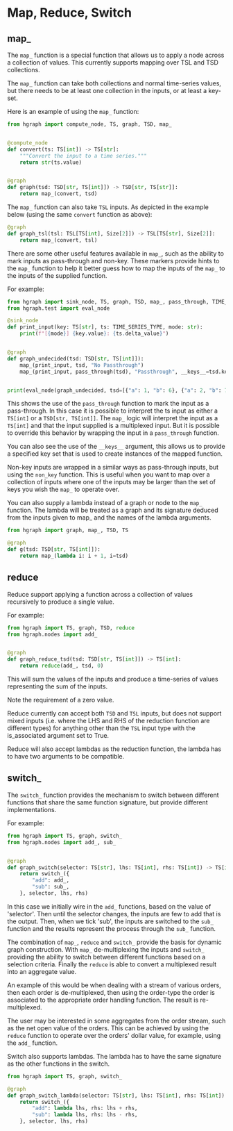 Map, Reduce, Switch
===================

map_
----

The ``map_`` function is a special function that allows us to apply a node across a collection
of values. This currently supports mapping over TSL and TSD collections.

The ``map_`` function can take both collections and normal time-series values, but
there needs to be at least one collection in the inputs, or at least a key-set.

Here is an example of using the ``map_`` function:

```python
from hgraph import compute_node, TS, graph, TSD, map_


@compute_node
def convert(ts: TS[int]) -> TS[str]:
    """Convert the input to a time series."""
    return str(ts.value)


@graph
def graph(tsd: TSD[str, TS[int]]) -> TSD[str, TS[str]]:
    return map_(convert, tsd)
```

The ``map_`` function can also take ``TSL`` inputs. As depicted in the example below
(using the same ``convert`` function as above):

```python
@graph
def graph_tsl(tsl: TSL[TS[int], Size[2]]) -> TSL[TS[str], Size[2]]:
    return map_(convert, tsl)
```

There are some other useful features available in ``map_``, such as the ability to
mark inputs as pass-through and non-key. These markers provide hints to the 
``map_`` function to help it better guess how to map the inputs of the ``map_`` to 
the inputs of the supplied function.

For example:

```python
from hgraph import sink_node, TS, graph, TSD, map_, pass_through, TIME_SERIES_TYPE
from hgraph.test import eval_node

@sink_node
def print_input(key: TS[str], ts: TIME_SERIES_TYPE, mode: str):
    print(f"[{mode}] {key.value}: {ts.delta_value}")


@graph
def graph_undecided(tsd: TSD[str, TS[int]]):
    map_(print_input, tsd, "No Passthrough")
    map_(print_input, pass_through(tsd), "Passthrough", __keys__=tsd.key_set)


print(eval_node(graph_undecided, tsd=[{"a": 1, "b": 6}, {"a": 2, "b": 7}]))
```

This shows the use of the ``pass_through`` function to mark the input as a pass-through.
In this case it is possible to interpret the ts input as either a ``TS[int]`` or a ``TSD[str, TS[int]]``.
The ``map_`` logic will interpret the input as a ``TS[int]`` and that the input supplied is a multiplexed
input. But it is possible to override this behavior by wrapping the input in a ``pass_through`` function.

You can also see the use of the ``__keys__`` argument, this allows us to provide a 
specified key set that is used to create instances of the mapped function.

Non-key inputs are wrapped in a similar ways as pass-through inputs, but using the
``non_key`` function. This is useful when you want to map over a collection of
inputs where one of the inputs may be larger than the set of keys you wish the 
``map_`` to operate over.

You can also supply a lambda instead of a graph or node to the ``map_`` function. The lambda will be
treated as a graph and its signature deduced from the inputs given to map_ and the names of the lambda arguments.

```python
from hgraph import graph, map_, TSD, TS

@graph
def g(tsd: TSD[str, TS[int]]):
    return map_(lambda i: i + 1, i=tsd)

```

reduce
------

Reduce support applying a function across a collection of values recursively to produce
a single value.

For example:

```python
from hgraph import TS, graph, TSD, reduce
from hgraph.nodes import add_


@graph
def graph_reduce_tsd(tsd: TSD[str, TS[int]]) -> TS[int]:
    return reduce(add_, tsd, 0)

```
This will sum the values of the inputs and produce a time-series of values
representing the sum of the inputs.

Note the requirement of a zero value.

Reduce currently can accept both ``TSD`` and ``TSL`` inputs, but does not support
mixed inputs (i.e. where the LHS and RHS of the reduction function are different types)
for anything other than the ``TSL`` input type with the is_associated argument set to True.

Reduce will also accept lambdas as the reduction function, the lambda has to have two arguments to be compatible.


switch_
-------

The ``switch_`` function provides the mechanism to switch between different functions
that share the same function signature, but provide different implementations.

For example:

```python
from hgraph import TS, graph, switch_
from hgraph.nodes import add_, sub_


@graph
def graph_switch(selector: TS[str], lhs: TS[int], rhs: TS[int]) -> TS[int]:
    return switch_({
        "add": add_,
        "sub": sub_,
    }, selector, lhs, rhs)
```

In this case we initially wire in the ``add_`` functions, based on the value of 'selector'.
Then until the selector changes, the inputs are few to add that is the output.
Then, when we tick 'sub', the inputs are switched to the ``sub_`` function and the results
represent the process through the ``sub_`` function.

The combination of ``map_``, ``reduce`` and ``switch_`` provide the basis for dynamic
graph construction. With ``map_`` de-multiplexing the inputs and ``switch_`` providing
the ability to switch between different functions based on a selection criteria. 
Finally the ``reduce`` is able to convert a multiplexed result into an aggregate value.

An example of this would be when dealing with a stream of various orders, then each
order is de-multiplexed, then using the order-type the order is associated to 
the appropriate order handling function. The result is re-multiplexed.

The user may be interested in some aggregates from the order stream, such as the
net open value of the orders. This can be achieved by using the ``reduce`` function
to operate over the orders' dollar value, for example, using the ``add_`` function.

Switch also supports lambdas. The lambda has to have the same signature as the other functions in the switch.

```python
from hgraph import TS, graph, switch_

@graph
def graph_switch_lambda(selector: TS[str], lhs: TS[int], rhs: TS[int]) -> TS[int]:
    return switch_({
        "add": lambda lhs, rhs: lhs + rhs,
        "sub": lambda lhs, rhs: lhs - rhs,
    }, selector, lhs, rhs)
```
